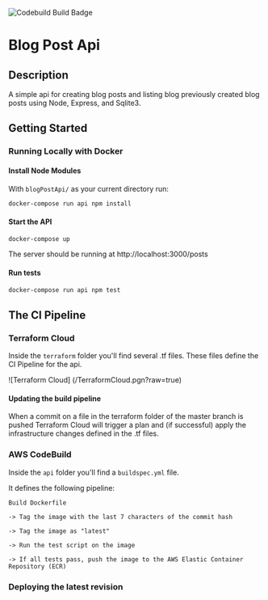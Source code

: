 ![Codebuild Build Badge](https://codebuild.us-west-2.amazonaws.com/badges?uuid=eyJlbmNyeXB0ZWREYXRhIjoiMG1UajdLL0JIVUNiMkZNOUNkZU15UDJURFNqRjczcW1EcFQ1clJDbjIwUTdheGY1dTJ1NjdTOEVObzF0eWN0eTFTNFc0aWtpZ2RyUkFwKzZRT3ZpSVdNPSIsIml2UGFyYW1ldGVyU3BlYyI6IjhEZGM2MXhaSjVXbEFKdDQiLCJtYXRlcmlhbFNldFNlcmlhbCI6MX0%3D&branch=master)

# Blog Post Api

## Description

A simple api for creating blog posts and listing blog previously created blog posts using Node, Express, and Sqlite3.

## Getting Started

### Running Locally with Docker

#### Install Node Modules

With `blogPostApi/` as your current directory run:

```bash
docker-compose run api npm install
```

#### Start the API

```bash
docker-compose up
```

The server should be running at http://localhost:3000/posts

#### Run tests

```bash
docker-compose run api npm test
```

## The CI Pipeline

### Terraform Cloud

Inside the `terraform` folder you'll find several .tf files. These files define the CI Pipeline for the api.

![Terraform Cloud] (/TerraformCloud.pgn?raw=true)
#### Updating the build pipeline

When a commit on a file in the terraform folder of the master branch is pushed Terraform Cloud will trigger a plan and (if successful) apply the infrastructure changes defined in the .tf files.

### AWS CodeBuild
Inside the `api` folder you'll find a `buildspec.yml` file.

It defines the following pipeline:

    Build Dockerfile 

    -> Tag the image with the last 7 characters of the commit hash 

    -> Tag the image as "latest" 
  
    -> Run the test script on the image 
        
    -> If all tests pass, push the image to the AWS Elastic Container Repository (ECR) 

### Deploying the latest revision


